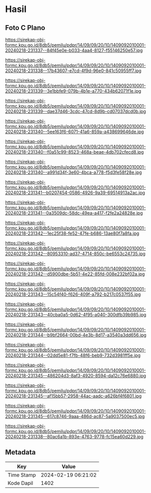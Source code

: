 # Hasil

## Foto C Plano

https://sirekap-obj-formc.kpu.go.id/8db5/pemilu/pdpr/14/09/09/20/10/1409092010001-20240218-231337--84f45e0e-b033-4aa4-8127-f55146250e57.jpg

https://sirekap-obj-formc.kpu.go.id/8db5/pemilu/pdpr/14/09/09/20/10/1409092010001-20240218-231338--17b43607-e7cd-4f9d-96e0-841c50955ff7.jpg

https://sirekap-obj-formc.kpu.go.id/8db5/pemilu/pdpr/14/09/09/20/10/1409092010001-20240218-231339--3e1bbfe9-079b-4b1e-a770-434b62071f1e.jpg

https://sirekap-obj-formc.kpu.go.id/8db5/pemilu/pdpr/14/09/09/20/10/1409092010001-20240218-231339--dae37d46-3cdc-47cd-8d9b-cd07037dcd0b.jpg

https://sirekap-obj-formc.kpu.go.id/8db5/pemilu/pdpr/14/09/09/20/10/1409092010001-20240218-231340--5ee163f6-6071-41a6-859a-a438699646de.jpg

https://sirekap-obj-formc.kpu.go.id/8db5/pemilu/pdpr/14/09/09/20/10/1409092010001-20240218-231340--f0a51c99-8523-468a-beae-4db702cfecd8.jpg

https://sirekap-obj-formc.kpu.go.id/8db5/pemilu/pdpr/14/09/09/20/10/1409092010001-20240218-231340--a991d34f-3e60-4bca-a778-f5d3fe58f28e.jpg

https://sirekap-obj-formc.kpu.go.id/8db5/pemilu/pdpr/14/09/09/20/10/1409092010001-20240218-231341--b0207454-0586-4926-9a39-69514913a2ac.jpg

https://sirekap-obj-formc.kpu.go.id/8db5/pemilu/pdpr/14/09/09/20/10/1409092010001-20240218-231341--0a3509dc-58dc-49ea-a417-f2fe2a24828e.jpg

https://sirekap-obj-formc.kpu.go.id/8db5/pemilu/pdpr/14/09/09/20/10/1409092010001-20240218-231342--1ec25f38-fe52-47fe-b686-13ae80f7a8fa.jpg

https://sirekap-obj-formc.kpu.go.id/8db5/pemilu/pdpr/14/09/09/20/10/1409092010001-20240218-231342--80953310-ad37-4714-850c-be6553c24735.jpg

https://sirekap-obj-formc.kpu.go.id/8db5/pemilu/pdpr/14/09/09/20/10/1409092010001-20240218-231342--d5900dbe-5b51-4e22-85fd-008e232bf02a.jpg

https://sirekap-obj-formc.kpu.go.id/8db5/pemilu/pdpr/14/09/09/20/10/1409092010001-20240218-231343--15c54f40-f626-409f-a792-b217c0537f55.jpg

https://sirekap-obj-formc.kpu.go.id/8db5/pemilu/pdpr/14/09/09/20/10/1409092010001-20240218-231343--40cba0a5-0d62-4f95-a040-300dfb39b985.jpg

https://sirekap-obj-formc.kpu.go.id/8db5/pemilu/pdpr/14/09/09/20/10/1409092010001-20240218-231344--b9bf2664-00bd-4e3b-8d17-a3540a3dd656.jpg

https://sirekap-obj-formc.kpu.go.id/8db5/pemilu/pdpr/14/09/09/20/10/1409092010001-20240218-231344--02dd5e81-f7fb-48f6-beb9-732d3981ff5e.jpg

https://sirekap-obj-formc.kpu.go.id/8db5/pemilu/pdpr/14/09/09/20/10/1409092010001-20240218-231345--486204d3-8af3-4920-8594-da12c76e6880.jpg

https://sirekap-obj-formc.kpu.go.id/8db5/pemilu/pdpr/14/09/09/20/10/1409092010001-20240218-231345--af15bb57-2958-44ac-aadc-a626bf4f6801.jpg

https://sirekap-obj-formc.kpu.go.id/8db5/pemilu/pdpr/14/09/09/20/10/1409092010001-20240218-231345--617c8746-9aaa-486d-ac87-5a9037500ec5.jpg

https://sirekap-obj-formc.kpu.go.id/8db5/pemilu/pdpr/14/09/09/20/10/1409092010001-20240218-231338--80ac6a1b-893e-4763-9778-fc15ea60d229.jpg


## Metadata

| Key        | Value               |
| ---------- | ------------------- |
| Time Stamp | 2024-02-19 06:21:02 |
| Kode Dapil | 1402                |



